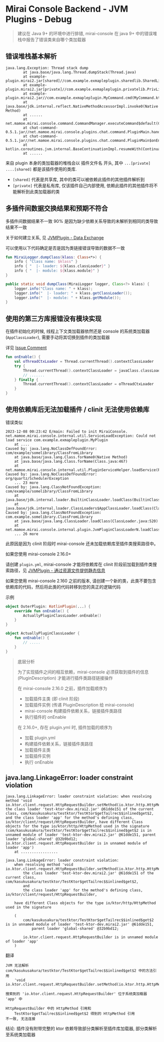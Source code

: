 # Mirai Console Backend - JVM Plugins - Debug

> 建议在 Java 9+ 的环境中进行排错, mirai-console 在 java 9+ 中的错误堆栈中报告了错误类来自哪个类加载器

## 错误堆栈基本解析

```log
java.lang.Exception: Thread stack dump
        at java.base/java.lang.Thread.dumpStack(Thread.java)
        at example-plugin.mirai2.jar[shared]//com.example.exmapleplugin.sharedlib.SharedLib.handle(shared.kt:6)
        at example-plugin.mirai2.jar[private]//com.example.exmapleplugin.privatelib.PrivLib.cmd(priv.kt:5)
        at example-plugin.mirai2.jar//com.example.exmapleplugin.MyCommand.cmd(MyCommand.kt:63)
        at java.base/jdk.internal.reflect.NativeMethodAccessorImpl.invoke0(Native Method)
        at ......
        at net.mamoe.mirai.console.command.CommandManager.executeCommand$default(CommandManager.kt:125)
        at chat-command-0.5.1.jar//net.mamoe.mirai.console.plugins.chat.command.PluginMain.handleCommand(PluginMain.kt:86)
        at chat-command-0.5.1.jar//net.mamoe.mirai.console.plugins.chat.command.PluginMain$onEnable$2$1.invokeSuspend(PluginMain.kt:69)
        at kotlin.coroutines.jvm.internal.BaseContinuationImpl.resumeWith(ContinuationImpl.kt:33)
        at ......
```

来自 plugin 本身的类加载器的堆栈会以 插件文件名 开头, 其中 `...[private]` `....[shared]` 都是该插件使用的类库.

- `[shared]` 代表是共享库, 其中的类可以被依赖此插件的其他插件解析到
- `[private]` 代表是私有库, 仅该插件自己内部使用, 依赖此插件的其他插件将不能解析到此类加载器的类

## 多插件间数据交换结果和预期不符合

多插件间数据结果不一致 90% 是因为缺少依赖关系导致的未解析到相同的类导致结果不一致

关于如何建立关系, 见 [JVMPlugin - Data Exchange](./JVMPlugin-DataExchange.md)

可以使用以下代码确定是否是因为类链接错误导致的数据不一致

```kotlin
fun MiraiLogger.dumpClass(klass: Class<*>) {
    info { "Class name: $klass" }
    info { "  |- loader: ${klass.classLoader}" }
    info { "  |- module: ${klass.module}" }
}
```

```java
public static void dumpClass(MiraiLogger logger, Class<?> klass) {
    logger.info("Class name: " + klass);
    logger.info("  |- loader: " + klass.getClassLoader());
    logger.info("  |- module: " + klass.getModule());
}
```

## 使用的第三方库报错没有模块实现

在插件初始化的时候, 线程上下文类加载器依然还是 console 的系统类加载器 (`AppClassLoader`), 需要手动将其切换到插件的类加载器

详见 [Issue Comment](https://github.com/mamoe/mirai/issues/2138#issuecomment-1179673302)

```kotlin
fun onEnable() {
    val oThreadCtxLoader = Thread.currentThread().contextClassLoader
    try {
        Thread.currentThread().contextClassLoader = javaClass.classLoader
        // .......
    } finally {
        Thread.currentThread().contextClassLoader = oThreadCtxLoader
    }
}
```

## 使用依赖库后无法加载插件 / clinit 无法使用依赖库

错误类似

```log
2023-12-08 00:23:42 E/main: Failed to init MiraiConsole.
net.mamoe.mirai.console.internal.util.ServiceLoadException: Could not load service com.example.exmapleplugin.MyPlugin
    at ....
Caused by: java.lang.NoClassDefFoundError: com/example/somelibrary/ClassFromLibrary
	at java.base/java.lang.Class.forName0(Native Method)
	at java.base/java.lang.Class.forName(Class.java:467)
	at net.mamoe.mirai.console.internal.util.PluginServiceHelper.loadService(PluginServiceHelper.kt:51)
Caused by: java.lang.NoClassDefFoundError: org/quartz/SchedulerException
	... 23 more
Caused by: java.lang.ClassNotFoundException: com/example/somelibrary/ClassFromLibrary
	at java.base/jdk.internal.loader.BuiltinClassLoader.loadClass(BuiltinClassLoader.java:641)
	at java.base/jdk.internal.loader.ClassLoaders$AppClassLoader.loadClass(ClassLoaders.java:188)
Caused by: java.lang.ClassNotFoundException: com.example.somelibrary.ClassFromLibrary
	at java.base/java.lang.ClassLoader.loadClass(ClassLoader.java:520)
	at net.mamoe.mirai.console.internal.plugin.JvmPluginClassLoaderN.loadClass(JvmPluginClassLoader.kt:389)
	... 26 more
```

此原因是因为 clinit 阶段时 mirai-console 还未加载依赖库至插件类搜索路径中。

如果您使用 mirai-console 2.16.0+

请创建 `plugin.yml`, mirai-console 才能将依赖库在 clinit 阶段前加载到插件类搜索路径，见 [JVMPlugin - 通过资源文件提供静态信息](./JVMPlugin.md#%E9%80%9A%E8%BF%87%E8%B5%84%E6%BA%90%E6%96%87%E4%BB%B6%E6%8F%90%E4%BE%9B%E9%9D%99%E6%80%81%E4%BF%A1%E6%81%AF)

如果您使用 mirai-console 2.160 之前的版本, 请创建一个新的类，此类不要包含依赖库的代码，然后将此类的代码转移到您的真正的逻辑代码

示例
```kotlin
object OuterPlugin: KotlinPlugin(...) {
    override fun onEnable() {
        ActuallyPluginClassLoader.onEnable()
    }
}

object ActuallyPluginClassLoader {
    fun onEnable() {
        // .....
    }
}
```

> 底层分析
>
> 为了实现插件之间的相互依赖，mirai-console 必须获取到插件的信息 (PluginDescription) 才能进行插件类路径链接操作
>
> 在 mirai-console 2.16.0 之前，插件加载顺序为
>
> - 加载插件主类 (即 clinit 阶段)
> - 加载插件实例 (传递 PluginDescription 给 mirai-console)
> - mirai-console 构建插件依赖关系，链接插件类路径
> - 执行插件的 onEnable
>
> 在 2.16.0+, 存在 plugin.yml 时, 插件加载的顺序为
>
> - 加载 plugin.yml
> - 构建插件依赖关系，链接插件类路径
> - 加载插件主类
> - 加载插件实例
> - 执行 onEnable

## java.lang.LinkageError: loader constraint violation

```log
java.lang.LinkageError: loader constraint violation: when resolving method 'void io.ktor.client.request.HttpRequestBuilder.setMethod(io.ktor.http.HttpMethod)' the class loader 'test-ktor-dev.mirai2.jar' @61dde151 of the current class, com/kasukusakura/testktor/TestKtor$getTailrec$$inlined$get$2, and the class loader 'app' for the method's defining class, io/ktor/client/request/HttpRequestBuilder, have different Class objects for the type io/ktor/http/HttpMethod used in the signature (com/kasukusakura/testktor/TestKtor$getTailrec$$inlined$get$2 is in unnamed module of loader 'test-ktor-dev.mirai2.jar' @61dde151, parent loader 'global-shared' @32b9bd12; io.ktor.client.request.HttpRequestBuilder is in unnamed module of loader 'app')
	at .................

java.lang.LinkageError: loader constraint violation:
    when resolving method 'void io.ktor.client.request.HttpRequestBuilder.setMethod(io.ktor.http.HttpMethod)'
        the class loader 'test-ktor-dev.mirai2.jar' @61dde151 of the current class, com/kasukusakura/testktor/TestKtor$getTailrec$$inlined$get$2,
        and
        the class loader 'app' for the method's defining class, io/ktor/client/request/HttpRequestBuilder,

    have different Class objects for the type io/ktor/http/HttpMethod used in the signature
    
    (
        com/kasukusakura/testktor/TestKtor$getTailrec$$inlined$get$2 is in unnamed module of loader 'test-ktor-dev.mirai2.jar' @61dde151,
            parent loader 'global-shared' @32b9bd12;

        io.ktor.client.request.HttpRequestBuilder is in unnamed module of loader 'app'
    )

```

翻译

```log
JVM 无法解析 com/kasukusakura/testktor/TestKtor$getTailrec$$inlined$get$2 中的方法引用
    'void io.ktor.client.request.HttpRequestBuilder.setMethod(io.ktor.http.HttpMethod)'

搜索到的 'io.ktor.client.request.HttpRequestBuilder' 位于系统类加载器 'app' 中

HttpRequestBuilder 中的 HttpMethod 引用和
    TestKtor$getTailrec$$inlined$get$2 得到的 HttpMethod 引用
不一致, 无法连接
```

结论: 插件没有附带完整的 ktor 依赖导致部分类解析至插件库加载器, 部分类解析至系统类加载器

